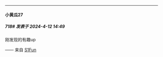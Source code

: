 ﻿
*****

####  小黄瓜27  
##### 718#       发表于 2024-4-12 14:49

刚发现的有趣up

—— 来自 [S1Fun](https://s1fun.koalcat.com)

